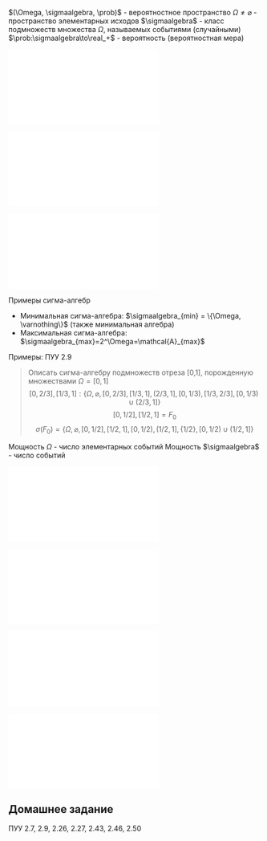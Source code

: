 $(\Omega, \sigmaalgebra, \prob)$ - вероятностное пространство
$\Omega\ne\varnothing$ - пространство элементарных исходов
$\sigmaalgebra$ - класс подмножеств множества $\Omega$, называемых событиями (случайными)
$\prob:\sigmaalgebra\to\real_+$ - вероятность (вероятностная мера)

![Алгебра](Определения/Алгебра.md)

![Сигма-алгебра](Определения/Сигма-алгебра.md)

![Вероятность](Определения/Вероятность.md)

Примеры сигма-алгебр
- Минимальная сигма-алгебра: $\sigmaalgebra_{min} = \{\Omega, \varnothing\}$ (также минимальная алгебра)
- Максимальная сигма-алгебра: $\sigmaalgebra_{max}=2^\Omega=\mathcal{A}_{max}$

Примеры: ПУУ 2.9

> Описать сигма-алгебру подмножеств отреза [0,1], порожденную множествами
> $\Omega=[0,1]$
> $$[0,2/3],[1/3,1]: \{\Omega,\varnothing,[0,2/3],[1/3,1],(2/3,1],[0,1/3),[1/3,2/3],[0,1/3)\cup(2/3,1]\}$$
> $$[0,1/2],[1/2,1]=F_0$$
> $$\sigma(F_0)=\{\Omega,\varnothing,[0,1/2],[1/2,1],[0,1/2),(1/2,1],\{1/2\},[0,1/2)\cup(1/2,1]\}$$

Мощность $\Omega$ - число элементарных событий
Мощность $\sigmaalgebra$ - число событий

![Вероятность (альтернативный вариант)](Определения/Вероятность%20(альтернативный%20вариант).md)

![Борелевская сигма-алгебра](Определения/Борелевская%20сигма-алгебра.md)

![Мера Лебега](Определения/Мера%20Лебега.md)

![Случайная величина](Определения/Случайная%20величина.md)

## Домашнее задание

ПУУ 2.7, 2.9, 2.26, 2.27, 2.43, 2.46, 2.50
